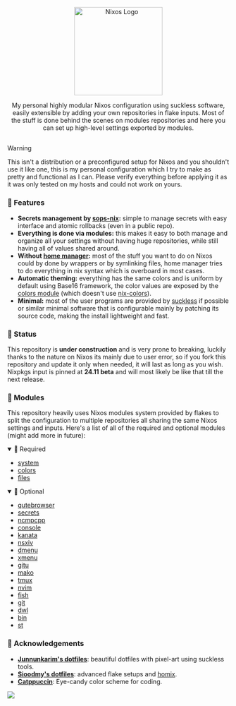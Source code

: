 
<p align="center">
    <img width="200" src="https://raw.githubusercontent.com/efnnix/main/refs/heads/main/assets/nixos-catppuccin.png" alt="Nixos Logo">
</p>

<p align="center">
My personal highly modular Nixos configuration using suckless software, easily extensible by adding your own repositories in flake inputs. Most of the stuff is done behind the scenes on modules repositories and here you can set up high-level settings exported by modules.
</p>

##

<!-- ### 🖼️ Screenshots -->

> [!WARNING] 
> This isn't a distribution or a preconfigured setup for Nixos and you shouldn't use it like one, this is my personal configuration which I try to make as pretty and functional as I can. Please verify everything before applying it as it was only tested on my hosts and could not work on yours.


### 💨 Features

- **Secrets management by [sops-nix](https://github.com/mic92/sops-nix):** simple to manage secrets with easy interface and atomic rollbacks (even in a public repo).
- **Everything is done via modules:** this makes it easy to both manage and organize all your settings without having huge repositories, while still having all of values shared around.
- **Without [home manager](https://github.com/nix-community/home-manager):** most of the stuff you want to do on Nixos could by done by wrappers or by symlinking files, home manager tries to do everything in nix syntax which is overboard in most cases.
- **Automatic theming:** everything has the same colors and is uniform by default using Base16 framework, the color values are exposed by the [colors module](https://github.com/efettf/colors) (which doesn't use [nix-colors](https://github.com/Misterio77/nix-colors)).
- **Minimal:** most of the user programs are provided by [suckless](https://suckless.org) if possible or similar minimal software that is configurable mainly by patching its source code, making the install lightweight and fast.


### 🚧 Status

This repository is **under construction** and is very prone to breaking, luckily thanks to the nature on Nixos its mainly due to user error, so if you fork this repository and update it only when needed, it will last as long as you wish. Nixpkgs input is pinned at **24.11 beta** and will most likely be like that till the next release.


### 🚀 Modules

This repository heavily uses Nixos modules system provided by flakes to split the configuration to multiple repositories all sharing the same Nixos settings and inputs. Here's a list of all of the required and optional modules (might add more in future):

<details open><summary>🐚 Required</summary>

- [system](https://github.com/efnnix/system)
- [colors](https://github.com/efnnix/colors)
- [files](https://github.com/efnnix/files)

</details>

<details open><summary>🧭 Optional</summary>

- [qutebrowser](https://github.com/efnnix/qutebrowser)
- [secrets](https://github.com/efnnix/secrets)
- [ncmpcpp](https://github.com/efnnix/ncmpcpp)
- [console](https://github.com/efnnix/console)
- [kanata](https://github.com/efnnix/kanata)
- [nsxiv](https://github.com/efnnix/nsxiv)
- [dmenu](https://github.com/efnnix/dmenu)
- [xmenu](https://github.com/efnnix/xmenu)
- [gitu](https://github.com/efnnix/gitu)
- [mako](https://github.com/efnnix/mako)
- [tmux](https://github.com/efnnix/tmux)
- [nvim](https://github.com/efnnix/nvim)
- [fish](https://github.com/efnnix/fish)
- [git](https://github.com/efnnix/git)
- [dwl](https://github.com/efnnix/dwl)
- [bin](https://github.com/efnnix/bin)
- [st](https://github.com/efnnix/st)

</details>


### 🌟 Acknowledgements

- **[Junnunkarim's dotfiles](https://github.com/junnunkarim/dotfiles_home)**: beautiful dotfiles with pixel-art using suckless tools.
- **[Sioodmy's dotfiles](https://github.com/sioodmy/dotfiles)**: advanced flake setups and [homix](https://github.com/sioodmy/homix).
- **[Catppuccin](https://github.com/catppuccin/catppuccin)**: Eye-candy color scheme for coding.


<img src="https://raw.githubusercontent.com/catppuccin/catppuccin/c9d3d7de6ab8cb2609b37c4b79b026a2c7784b6f/assets/footers/gray0_ctp_on_line.svg?sanitize=true" />
